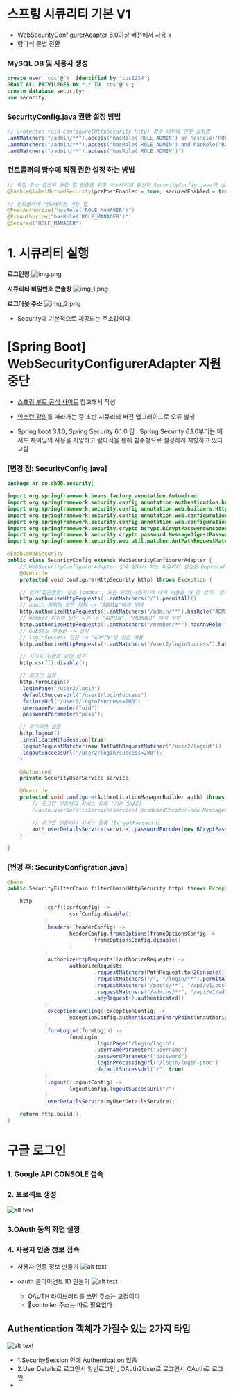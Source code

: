 # 스프링 시큐리티 기본 V1

- WebSecurityConfigurerAdapter 6.0이상 버전에서 사용 x
- 람다식 문법 전환

### MySQL DB 및 사용자 생성

```sql
create user 'cos'@'%' identified by 'cos1234';
GRANT ALL PRIVILEGES ON *.* TO 'cos'@'%';
create database security;
use security;
```

### SecurityConfig.java 권한 설정 방법

```java
// protected void configure(HttpSecurity http) 함수 내부에 권한 설정법
.antMatchers("/admin/**").access("hasRole('ROLE_ADMIN') or hasRole('ROLE_USER')")
.antMatchers("/admin/**").access("hasRole('ROLE_ADMIN') and hasRole('ROLE_USER')")
.antMatchers("/admin/**").access("hasRole('ROLE_ADMIN')")
```

### 컨트롤러의 함수에 직접 권한 설정 하는 방법

```java
// 특정 주소 접근시 권한 및 인증을 위한 어노테이션 활성화 SecurityConfig.java에 설정
@EnableGlobalMethodSecurity(prePostEnabled = true, securedEnabled = true)

// 컨트롤러에 어노테이션 거는 법
@PostAuthorize("hasRole('ROLE_MANAGER')")
@PreAuthorize("hasRole('ROLE_MANAGER')")
@Secured("ROLE_MANAGER")
```

# 1. 시큐리티 실행

**로그인창**
![img.png](img%2Fimg.png)

**시큐리티 비밀번호 콘솔창**
![img_1.png](img%2Fimg_1.png)

**로그아웃 주소**
![img_2.png](img%2Fimg_2.png)

- Security에 기본적으로 제공되는 주소값이다

# [Spring Boot] WebSecurityConfigurerAdapter 지원 중단

- [스프링 부트 공식 사이트](https://spring.io/blog/2022/02/21/spring-security-without-the-websecurityconfigureradapter/) 참고해서 작성

- [인프런 강의](https://www.inflearn.com/course/lecture?courseSlug=%EC%8A%A4%ED%94%84%EB%A7%81%EB%B6%80%ED%8A%B8-%EC%8B%9C%ED%81%90%EB%A6%AC%ED%8B%B0&unitId=97761)를 따라가는 중 초반 시큐리티 버전 업그레이드로 오류 발생
- Spring boot 3.1.0, Spring Security 6.1.0 임 . Spring Security 6.1.0부터는 메서드 체이닝의 사용을 지양하고 람다식을 통해 함수형으로 설정하게 지향하고 있다고함

### [변경 전: SecurityConfig.java]

```java
package kr.co.ch08.security;

import org.springframework.beans.factory.annotation.Autowired;
import org.springframework.security.config.annotation.authentication.builders.AuthenticationManagerBuilder;
import org.springframework.security.config.annotation.web.builders.HttpSecurity;
import org.springframework.security.config.annotation.web.configuration.EnableWebSecurity;
import org.springframework.security.config.annotation.web.configuration.WebSecurityConfigurerAdapter;
import org.springframework.security.crypto.bcrypt.BCryptPasswordEncoder;
import org.springframework.security.crypto.password.MessageDigestPasswordEncoder;
import org.springframework.security.web.util.matcher.AntPathRequestMatcher;

@EnableWebSecurity
public class SecurityConfig extends WebSecurityConfigurerAdapter {
    // WebSecurityConfigurerAdapter 상속 받아서 하는 씨큐리티 설정은 Deprecated 됨 -> filterChain 방식 권장
    @Override
    protected void configure(HttpSecurity http) throws Exception {

    // 인가(접근권한) 설정 (index : 모든 링크(사용자)에 대해 허용을 해 준 상태, 권한관리필터)
    http.authorizeHttpRequests().antMatchers("/").permitAll();
    // admin 하위의 모든 자원 -> "ADMIN"에게 부여
    http.authorizeHttpRequests().antMatchers("/admin/**").hasRole("ADMIN");
    // member 하위의 모든 자원 -> "ADMIN", "MEMBER" 에게 부여
    http.authorizeHttpRequests().antMatchers("/member/**").hasAnyRole("ADMIN", "MEMBER");
    // GUEST는 무권한 -> 생략
    // loginSuccess 접근 -> "ADMIN"만 접근 허용
    http.authorizeHttpRequests().antMatchers("/user2/loginSuccess").hasAnyRole("3", "4", "5");

    // 사이트 위변조 요청 방지
    http.csrf().disable();

    // 로그인 설정
    http.formLogin()
    .loginPage("/user2/login")
    .defaultSuccessUrl("/user2/loginSuccess")
    .failureUrl("/user2/login?success=100")
    .usernameParameter("uid")
    .passwordParameter("pass");

    // 로그아웃 설정
    http.logout()
    .invalidateHttpSession(true)
    .logoutRequestMatcher(new AntPathRequestMatcher("/user2/logout"))
    .logoutSuccessUrl("/user2/login?success=200");
	}

	@Autowired
	private SecurityUserService service;

	@Override
	protected void configure(AuthenticationManagerBuilder auth) throws Exception {
		// 로그인 인증처리 서비스 등록 (기본 SHA2)
		//auth.userDetailsService(service).passwordEncoder(new MessageDigestPasswordEncoder("SHA-256"));

		// 로그인 인증처리 서비스 등록 (BcryptPassword)
		auth.userDetailsService(service).passwordEncoder(new BCryptPasswordEncoder());
	}

}
```

### [변경 후: SecurityConfigration.java]

```java
@Bean
public SecurityFilterChain filterChain(HttpSecurity http) throws Exception {

    http
            .csrf((csrfConfig) ->
                    csrfConfig.disable()
            )
            .headers((headerConfig) ->
                    headerConfig.frameOptions(frameOptionsConfig ->
                            frameOptionsConfig.disable()
                    )
            )
            .authorizeHttpRequests((authorizeRequests) ->
                    authorizeRequests
                            .requestMatchers(PathRequest.toH2Console()).permitAll()
                            .requestMatchers("/", "/login/**").permitAll()
                            .requestMatchers("/posts/**", "/api/v1/posts/**").hasRole(Role.USER.name())
                            .requestMatchers("/admins/**", "/api/v1/admins/**").hasRole(Role.ADMIN.name())
                            .anyRequest().authenticated()
            )
            .exceptionHandling((exceptionConfig) ->
                    exceptionConfig.authenticationEntryPoint(unauthorizedEntryPoint).accessDeniedHandler(accessDeniedHandler)
            )
            .formLogin((formLogin) ->
                    formLogin
                            .loginPage("/login/login")
                            .usernameParameter("username")
                            .passwordParameter("password")
                            .loginProcessingUrl("/login/login-proc")
                            .defaultSuccessUrl("/", true)
            )
            .logout((logoutConfig) ->
                    logoutConfig.logoutSuccessUrl("/")
            )
            .userDetailsService(myUserDetailsService);

    return http.build();
}
```

# 구글 로그인

### 1. Google API CONSOLE 접속

### 2. 프로젝트 생성

![alt text](img/image.png)

### 3.OAuth 동의 화면 설정

### 4. 사용자 인증 정보 접속

- 사용자 인증 정보 만들기
  ![alt text](img/image-2.png)

- oauth 클라이언트 ID 만들기
  ![alt text](img/image-3.png)

  - OAUTH 라이브러리를 쓰면 주소는 고정이다
  - contoller 주소는 따로 필요없다

## Authentication 객체가 가질수 있는 2가지 타입

![alt text](img/image-4.png)

- 1.SecuritySession 안에 Authentication 있음
- 2.UserDetails로 로그인시 일반로그인 , OAuth2User로 로그인시 OAuth로 로그인
-

